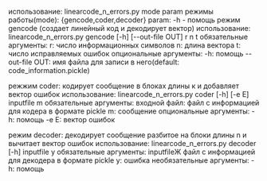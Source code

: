 использование: linearcode_n_errors.py mode param
режимы работы(mode): {gencode,coder,decoder}
param: -h - помощь
режим gencode (создает линейный код и декодирует вектор)
использование: linearcode_n_errors.py gencode [-h] [--out-file OUT] r n t
обязательные аргументы:
r: число информационных символов
n: длина вектора
t: число исправляемых ошибок
опциональные аргументы:
-h: помощь
--out-file OUT: имя файла для записи в него(default:
                      code_information.pickle)

режжим coder: кодирует сообщение в блоках длины к и добавляет вектор ошибок
использование: linearcode_n_errors.py coder [-h] [-e E] inputfile m
обязательные аргументы:
входной файл: файл с информацией для кодера в формате pickle
m: сообщение
опциональные аргументы:
-h: помощь
-e E: вектор ошибок

режим decoder: декодирует сообщение разбитое на блоки длины n и вычитает вектор ошибок
использование: linearcode_n_errors.py decoder [-h] inputfile y
обязательные аргументы:
inputfileЖ файл с информацией для декодера в формате pickle
y: ошибка
необязательные аргументы:
-h: помощь
